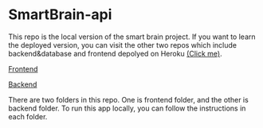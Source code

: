 # SmartBrain-api

This repo is the local version of the smart brain project. If you want to learn the deployed version, you can visit
the other two repos which include backend&database and frontend depolyed on Heroku [(Click me)](https://smart-brain-cjs.herokuapp.com/).


[Frontend](https://github.com/Trevorchenmsu/full-stack-face-detection-frontend-deployment)


[Backend](https://github.com/Trevorchenmsu/full-stack-face-detection-backend-database-deployment)

There are two folders in this repo. One is frontend folder, and the other is backend folder. To run this app locally,
you can follow the instructions in each folder. 

